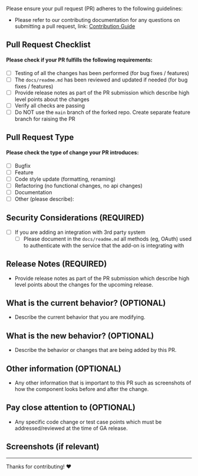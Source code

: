 Please ensure your pull request (PR) adheres to the following guidelines:

- Please refer to our contributing documentation for any questions on submitting a pull request, link: [Contribution Guide]()

## Pull Request Checklist

#### Please check if your PR fulfills the following requirements:
- [ ] Testing of all the changes has been performed (for bug fixes / features)
- [ ] The `docs/readme.md` has been reviewed and updated if needed (for bug fixes / features)
- [ ] Provide release notes as part of the PR submission which describe high level points about the changes
- [ ] Verify all checks are passing
- [ ] Do NOT use the `main` branch of the forked repo. Create separate feature branch for raising the PR

## Pull Request Type

#### Please check the type of change your PR introduces:
- [ ] Bugfix
- [ ] Feature
- [ ] Code style update (formatting, renaming)
- [ ] Refactoring (no functional changes, no api changes)
- [ ] Documentation
- [ ] Other (please describe):

## Security Considerations (REQUIRED)
- [ ] If you are adding an integration with 3rd party system
    - [ ] Please document in the `docs/readme.md` all methods (eg, OAuth) used to authenticate
      with the service that the add-on is integrating with

## Release Notes (REQUIRED)
- Provide release notes as part of the PR submission which describe high level points about the changes for the upcoming release.

## What is the current behavior? (OPTIONAL)
- Describe the current behavior that you are modifying.

## What is the new behavior? (OPTIONAL)
- Describe the behavior or changes that are being added by this PR.

## Other information (OPTIONAL)
- Any other information that is important to this PR such as screenshots of how the component looks before and after the change.

## Pay close attention to (OPTIONAL)
- Any specific code change or test case points which must be addressed/reviewed at the time of GA release.

## Screenshots (if relevant)

---
Thanks for contributing! :heart: